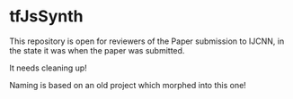 # tfJsSynth

This repository is open for reviewers of the Paper submission to IJCNN, in the state it was when the paper was submitted.

It needs cleaning up!

Naming is based on an old project which morphed into this one!
